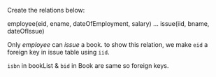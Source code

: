 Create the relations below:

employee(eid, ename, dateOfEmployment, salary)
...
issue(iid, bname, dateOfIssue)

Only *employee* can *issue* a book. to show this relation, we make `eid` a foreign key in issue table using `iid`.

`isbn` in bookList & `bid` in Book are same so foreign keys.